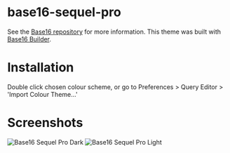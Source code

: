 # base16-sequel-pro
See the [Base16 repository](https://github.com/chriskempson/base16) for more information.
This theme was built with [Base16 Builder](https://github.com/chriskempson/base16-builder).

# Installation
Double click chosen colour scheme, or go to Preferences > Query Editor > 'Import Colour Theme...'

# Screenshots

![Base16 Sequel Pro Dark](https://i.imgur.com/wWM1tso.png)
![Base16 Sequel Pro Light](https://i.imgur.com/erinMHM.png)
